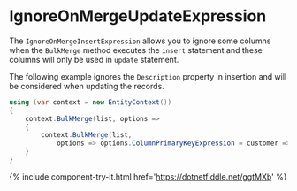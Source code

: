 # IgnoreOnMergeUpdateExpression

The `IgnoreOnMergeInsertExpression` allows you to ignore some columns when the `BulkMerge` method executes the `insert` statement and these columns will only be used in `update` statement.

The following example ignores the `Description` property in insertion and will be considered when updating the records.

```csharp
using (var context = new EntityContext())
{
    context.BulkMerge(list, options => 
    {
        context.BulkMerge(list, 
            options => options.ColumnPrimaryKeyExpression = customer => new { customer.Login, customer.Password });
    }
}
```
{% include component-try-it.html href='https://dotnetfiddle.net/ggtMXb' %}
